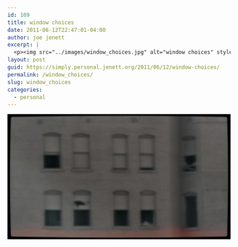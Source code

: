 ```yaml
---
id: 109
title: window choices
date: 2011-06-12T22:47:01-04:00
author: joe jenett
excerpt: |
  <p><img src="../images/window_choices.jpg" alt="window choices" style="border:none;"></p>
layout: post
guid: https://simply.personal.jenett.org/2011/06/12/window-choices/
permalink: /window_choices/
slug: window_choices
categories:
  - personal
---
```

<img src="../images/window_choices.jpg" alt="window choices" style="border:none;">